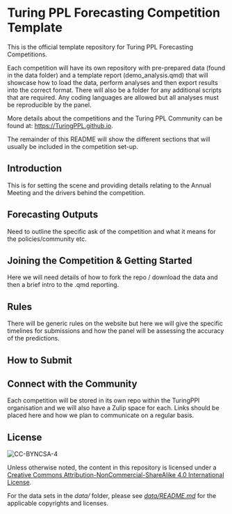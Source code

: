 # Turing PPL Forecasting Competition Template

This is the official template repository for Turing PPL Forecasting Competitions. 

Each competition will have its own repository with pre-prepared data (found in the data folder) and a template report (demo_analysis.qmd) that will showcase how to load the data, perform analyses and then export results into the correct format. There will also be a folder for any additional scripts that are required. Any coding languages are allowed but all analyses must be reproducible by the panel. 

More details about the competitions and the Turing PPL Community can be found at: <https://TuringPPL.github.io>.

The remainder of this README will show the different sections that will usually be included in the competition set-up.

## Introduction
This is for setting the scene and providing details relating to the Annual Meeting and the drivers behind the competition.

## Forecasting Outputs
Need to outline the specific ask of the competition and what it means for the policies/community etc.

## Joining the Competition & Getting Started
Here we will need details of how to fork the repo / download the data and then a brief intro to the .qmd reporting.

## Rules
There will be generic rules on the website but here we will give the specific timelines for submissions and how the panel will be assessing the accuracy of the predictions.

## How to Submit

## Connect with the Community
Each competition will be stored in its own repo within the TuringPPl organisation and we will also have a Zulip space for each. Links should be placed here and how we plan to communicate on a regular basis. 

## License

![CC-BYNCSA-4](https://i.creativecommons.org/l/by-nc-sa/4.0/88x31.png)

Unless otherwise noted, the content in this repository is licensed under a [Creative Commons Attribution-NonCommercial-ShareAlike 4.0 International License](http://creativecommons.org/licenses/by-nc-sa/4.0/).

For the data sets in the *data/* folder, please see [*data/README.md*](data/README.md) for the applicable copyrights and licenses.
